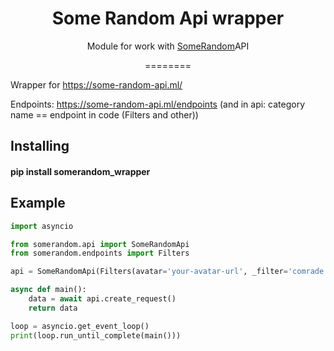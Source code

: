 <h1 align="center">Some Random Api wrapper</h1>
<p align="center">Module for work with <a href="https://some-random-api.ml">SomeRandom</a>API</p>
<p align="center">
========

Wrapper for https://some-random-api.ml/

Endpoints: https://some-random-api.ml/endpoints (and in api: category name == endpoint in code (Filters and other))

Installing
--------


#### pip install somerandom_wrapper


Example
--------------

```Python
import asyncio

from somerandom.api import SomeRandomApi
from somerandom.endpoints import Filters

api = SomeRandomApi(Filters(avatar='your-avatar-url', _filter='comrade'))

async def main():
    data = await api.create_request()
    return data

loop = asyncio.get_event_loop()
print(loop.run_until_complete(main()))

```

